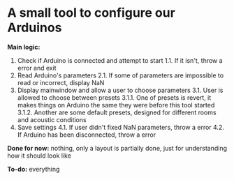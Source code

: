 # A small tool to configure our Arduinos
**Main logic:**

1. Check if Arduino is connected and attempt to start
1.1. If it isn't, throw a error and exit
2. Read Arduino's parameters
2.1. If some of parameters are impossible to read or incorrect, display NaN
3. Display mainwindow and allow a user to choose parameters
3.1. User is allowed to choose between presets
		3.1.1. One of presets is revert, it makes things on Arduino the same they were before this tool started
		3.1.2. Another are some default presets, designed for different rooms and acoustic conditions
4. Save settings
4.1. If user didn't fixed NaN parameters, throw a error
4.2. If Arduino has been disconnected, throw a error 

**Done for now:**
nothing, only a layout is partially done, just for understanding how it should look like

**To-do:**
everything
